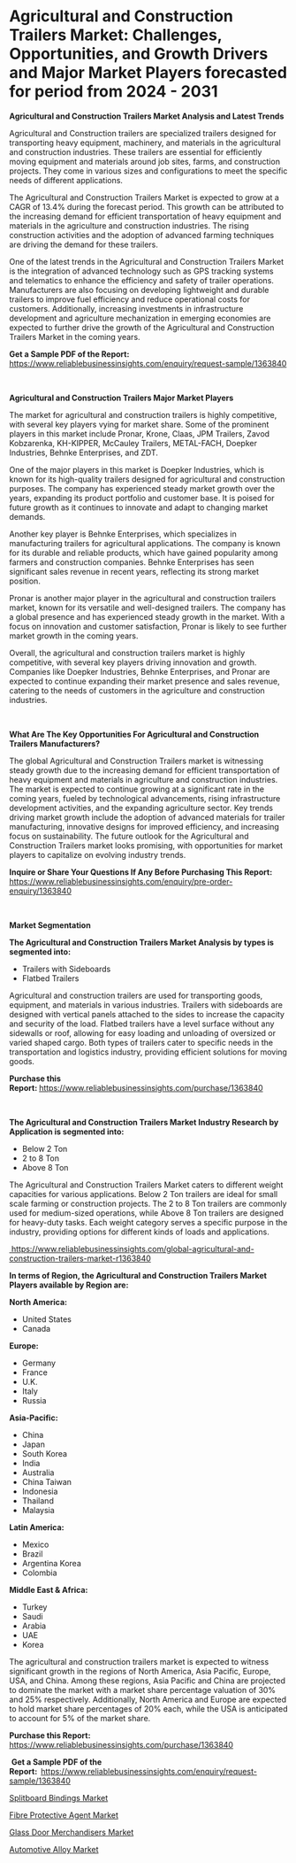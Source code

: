 <p><h1>Agricultural and Construction Trailers Market: Challenges, Opportunities, and Growth Drivers and Major Market Players forecasted for period from 2024 - 2031</h1></p><p><strong>Agricultural and Construction Trailers Market Analysis and Latest Trends</strong></p>
<p><p>Agricultural and Construction trailers are specialized trailers designed for transporting heavy equipment, machinery, and materials in the agricultural and construction industries. These trailers are essential for efficiently moving equipment and materials around job sites, farms, and construction projects. They come in various sizes and configurations to meet the specific needs of different applications.</p><p>The Agricultural and Construction Trailers Market is expected to grow at a CAGR of 13.4% during the forecast period. This growth can be attributed to the increasing demand for efficient transportation of heavy equipment and materials in the agriculture and construction industries. The rising construction activities and the adoption of advanced farming techniques are driving the demand for these trailers.</p><p>One of the latest trends in the Agricultural and Construction Trailers Market is the integration of advanced technology such as GPS tracking systems and telematics to enhance the efficiency and safety of trailer operations. Manufacturers are also focusing on developing lightweight and durable trailers to improve fuel efficiency and reduce operational costs for customers. Additionally, increasing investments in infrastructure development and agriculture mechanization in emerging economies are expected to further drive the growth of the Agricultural and Construction Trailers Market in the coming years.</p></p>
<p><strong>Get a Sample PDF of the Report:&nbsp;</strong> <a href="https://www.reliablebusinessinsights.com/enquiry/request-sample/1363840">https://www.reliablebusinessinsights.com/enquiry/request-sample/1363840</a></p>
<p>&nbsp;</p>
<p><strong>Agricultural and Construction Trailers Major Market Players</strong></p>
<p><p>The market for agricultural and construction trailers is highly competitive, with several key players vying for market share. Some of the prominent players in this market include Pronar, Krone, Claas, JPM Trailers, Zavod Kobzarenka, KH-KIPPER, McCauley Trailers, METAL-FACH, Doepker Industries, Behnke Enterprises, and ZDT.</p><p>One of the major players in this market is Doepker Industries, which is known for its high-quality trailers designed for agricultural and construction purposes. The company has experienced steady market growth over the years, expanding its product portfolio and customer base. It is poised for future growth as it continues to innovate and adapt to changing market demands.</p><p>Another key player is Behnke Enterprises, which specializes in manufacturing trailers for agricultural applications. The company is known for its durable and reliable products, which have gained popularity among farmers and construction companies. Behnke Enterprises has seen significant sales revenue in recent years, reflecting its strong market position.</p><p>Pronar is another major player in the agricultural and construction trailers market, known for its versatile and well-designed trailers. The company has a global presence and has experienced steady growth in the market. With a focus on innovation and customer satisfaction, Pronar is likely to see further market growth in the coming years.</p><p>Overall, the agricultural and construction trailers market is highly competitive, with several key players driving innovation and growth. Companies like Doepker Industries, Behnke Enterprises, and Pronar are expected to continue expanding their market presence and sales revenue, catering to the needs of customers in the agriculture and construction industries.</p></p>
<p>&nbsp;</p>
<p><strong>What Are The Key Opportunities For Agricultural and Construction Trailers Manufacturers?</strong></p>
<p><p>The global Agricultural and Construction Trailers market is witnessing steady growth due to the increasing demand for efficient transportation of heavy equipment and materials in agriculture and construction industries. The market is expected to continue growing at a significant rate in the coming years, fueled by technological advancements, rising infrastructure development activities, and the expanding agriculture sector. Key trends driving market growth include the adoption of advanced materials for trailer manufacturing, innovative designs for improved efficiency, and increasing focus on sustainability. The future outlook for the Agricultural and Construction Trailers market looks promising, with opportunities for market players to capitalize on evolving industry trends.</p></p>
<p><strong>Inquire or Share Your Questions If Any Before Purchasing This Report:</strong> <a href="https://www.reliablebusinessinsights.com/enquiry/pre-order-enquiry/1363840">https://www.reliablebusinessinsights.com/enquiry/pre-order-enquiry/1363840</a></p>
<p>&nbsp;</p>
<p><strong>Market Segmentation</strong></p>
<p><strong>The Agricultural and Construction Trailers Market Analysis by types is segmented into:</strong></p>
<p><ul><li>Trailers with Sideboards</li><li>Flatbed Trailers</li></ul></p>
<p><p>Agricultural and construction trailers are used for transporting goods, equipment, and materials in various industries. Trailers with sideboards are designed with vertical panels attached to the sides to increase the capacity and security of the load. Flatbed trailers have a level surface without any sidewalls or roof, allowing for easy loading and unloading of oversized or varied shaped cargo. Both types of trailers cater to specific needs in the transportation and logistics industry, providing efficient solutions for moving goods.</p></p>
<p><strong>Purchase this Report:&nbsp;</strong><a href="https://www.reliablebusinessinsights.com/purchase/1363840">https://www.reliablebusinessinsights.com/purchase/1363840</a></p>
<p>&nbsp;</p>
<p><strong>The Agricultural and Construction Trailers Market Industry Research by Application is segmented into:</strong></p>
<p><ul><li>Below 2 Ton</li><li>2 to 8 Ton</li><li>Above 8 Ton</li></ul></p>
<p><p>The Agricultural and Construction Trailers Market caters to different weight capacities for various applications. Below 2 Ton trailers are ideal for small scale farming or construction projects. The 2 to 8 Ton trailers are commonly used for medium-sized operations, while Above 8 Ton trailers are designed for heavy-duty tasks. Each weight category serves a specific purpose in the industry, providing options for different kinds of loads and applications.</p></p>
<p><a href="https://www.reliablebusinessinsights.com/global-agricultural-and-construction-trailers-market-r1363840">&nbsp;https://www.reliablebusinessinsights.com/global-agricultural-and-construction-trailers-market-r1363840</a></p>
<p><strong>In terms of Region, the Agricultural and Construction Trailers Market Players available by Region are:</strong></p>
<p>
    <p> <strong> North America: </strong>
        <ul>
            <li>United States</li>
            <li>Canada</li>
        </ul>
        </p> 
    <p> <strong> Europe: </strong>
        <ul>
            <li>Germany</li>
            <li>France</li>
            <li>U.K.</li>
            <li>Italy</li>
            <li>Russia</li>
        </ul>
        </p> 
    <p> <strong> Asia-Pacific: </strong>
        <ul>
            <li>China</li>
            <li>Japan</li>
            <li>South Korea</li>
            <li>India</li>
            <li>Australia</li>
            <li>China Taiwan</li>
            <li>Indonesia</li>
            <li>Thailand</li>
            <li>Malaysia</li>
        </ul>
        </p> 
    <p> <strong> Latin America: </strong>
        <ul>
            <li>Mexico</li>
            <li>Brazil</li>
            <li>Argentina Korea</li>
            <li>Colombia</li>
        </ul>
        </p> 
    <p> <strong> Middle East & Africa: </strong>
        <ul>
            <li>Turkey</li>
            <li>Saudi</li>
            <li>Arabia</li>
            <li>UAE</li>
            <li>Korea</li>
        </ul>
    </p>
    </p>
<p><p>The agricultural and construction trailers market is expected to witness significant growth in the regions of North America, Asia Pacific, Europe, USA, and China. Among these regions, Asia Pacific and China are projected to dominate the market with a market share percentage valuation of 30% and 25% respectively. Additionally, North America and Europe are expected to hold market share percentages of 20% each, while the USA is anticipated to account for 5% of the market share.</p></p>
<p><strong>Purchase this Report: </strong><a href="https://www.reliablebusinessinsights.com/purchase/1363840">https://www.reliablebusinessinsights.com/purchase/1363840</a></p>
<p>&nbsp;<strong>Get a Sample PDF of the Report:&nbsp;&nbsp;</strong><a href="https://www.reliablebusinessinsights.com/enquiry/request-sample/1363840">https://www.reliablebusinessinsights.com/enquiry/request-sample/1363840</a></p>
<p><strong></strong></p>
<p><p><a href="https://github.com/yoshih12/Market-Research-Report-List-4/blob/main/splitboard-bindings-market.md">Splitboard Bindings Market</a></p><p><a href="https://www.linkedin.com/pulse/global-fibre-protective-agent-market-projected-grow-cagr-kizif?trackingId=a6HNPC2QZQIE%2FmpItjQuRg%3D%3D">Fibre Protective Agent Market</a></p><p><a href="https://github.com/jerrycopelandthomaswsqd8q/Market-Research-Report-List-3/blob/main/glass-door-merchandisers-market.md">Glass Door Merchandisers Market</a></p><p><a href="https://www.linkedin.com/pulse/insights-automotive-alloy-industry-market-financial-status-ad8qf?trackingId=C59S0VwgIzp%2B%2BqtNz15MEA%3D%3D">Automotive Alloy Market</a></p></p>
